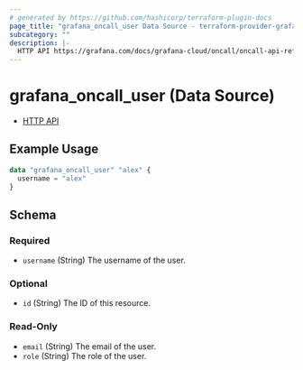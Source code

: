 ```yaml
---
# generated by https://github.com/hashicorp/terraform-plugin-docs
page_title: "grafana_oncall_user Data Source - terraform-provider-grafana"
subcategory: ""
description: |-
  HTTP API https://grafana.com/docs/grafana-cloud/oncall/oncall-api-reference/users/
---
```


# grafana_oncall_user (Data Source)

* [HTTP API](https://grafana.com/docs/grafana-cloud/oncall/oncall-api-reference/users/)

## Example Usage

```terraform
data "grafana_oncall_user" "alex" {
  username = "alex"
}
```

<!-- schema generated by tfplugindocs -->
## Schema

### Required

- `username` (String) The username of the user.

### Optional

- `id` (String) The ID of this resource.

### Read-Only

- `email` (String) The email of the user.
- `role` (String) The role of the user.


